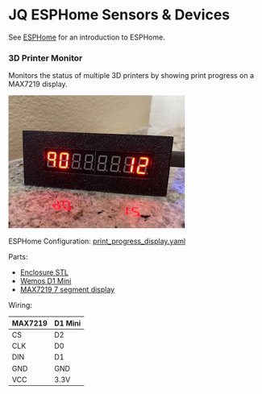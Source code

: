 # JQ ESPHome Sensors & Devices

See [ESPHome](https://esphome.io/) for an introduction to ESPHome.

### 3D Printer Monitor
Monitors the status of multiple 3D printers by showing print progress on a MAX7219 display.

![3D Printer Monitor](img/print_progress_display.png)

ESPHome Configuration: [print_progress_display.yaml](print_progress_display.yaml)

Parts:
  * [Enclosure STL](https://www.thingiverse.com/thing:2785082)
  * [Wemos D1 Mini](https://amzn.to/36ufILp)
  * [MAX7219 7 segment display](https://amzn.to/33dh37k)

Wiring:

| MAX7219  | D1 Mini |
| -------- | ------- |
|    CS    |   D2    |
|   CLK    |   D0    |
|   DIN    |   D1    |
|   GND    |   GND   |
|   VCC    |   3.3V  |